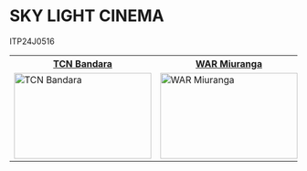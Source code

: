 # SKY LIGHT CINEMA
 ITP24J0516
<table>
  <tr>
   <th><a href="https://github.com/rajaprerak" target="_blank">TCN Bandara</a></th>
   <th><a href="https://github.com/example1" target="_blank">WAR Miuranga</a></th>
   <th><a href="https://github.com/example2" target="_blank">MADVG Manathunga</a></th>
   <th><a href="https://github.com/example3" target="_blank">KLTD Walalawita</a></th>
   <th><a href="https://github.com/example4" target="_blank">NTBP Dias</a></th>
   <th><a href="https://github.com/example5" target="_blank">AADDN Vidushan</a></th>
   <th><a href="https://github.com/example6" target="_blank">LMNP Gunasekara</a></th>
   <th><a href="https://github.com/example7" target="_blank">IM Pathirana</a></th>

  </tr>
  <tr>
    <td><img src="https://github.com/user-attachments/assets/8742613d-8283-4770-9211-c756e81c89c1" width="240" height="150" alt="TCN Bandara"></td>
    <td><img src="https://github.com/user-attachments/assets/164af07d-75c7-4f0e-bf3d-952975fde6c7" width="240" height="150" alt="WAR Miuranga"></td>
    <td><img src="https://github.com/user-attachments/assets/f84b47cf-6a98-486b-89f9-a668a0cb6fe3" width="240" height="150" alt="MADVG Manathunga"></td>
    <td><img src="https://github.com/example3.png?size=200" width="240" height="150" alt="KLTD Walalawita"></td>
    <td><img src="https://github.com/user-attachments/assets/44b5689d-99eb-4b24-8755-b7a25e2f261b" width="240" height="150" alt="NTBP Dias"></td>
    <td><img src="https://github.com/user-attachments/assets/c21fd3c4-1216-433e-8498-3977ecd8b199" width="240" height="150" alt="AADDN Vidushan"></td>
    <td><img src="https://github.com/user-attachments/assets/e007f11f-3ed5-490f-9f92-ef76f6e2ce62" width="240" height="150" alt="LMNP Gunasekara"></td>
    <td><img src="https://github.com/user-attachments/assets/c9b8c115-0a22-48cd-bd8b-f68f13d0a5df" width="240" height="150" alt="IM Pathirana"></td>
  </tr>
  
</table>
